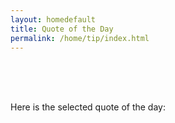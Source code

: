 ```yaml
---
layout: homedefault
title: Quote of the Day
permalink: /home/tip/index.html
---
```



<br/>
<br/>
<br/>


Here is the selected quote of the day:

<br/>

<div id="afterbigquotebox">
<div class="bigquote">
  <div id="bigquotebox">
  </div>
</div>
</div>
<script src="/resources/js/settip.js">_</script>

<br/>
<br/>

